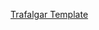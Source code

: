 [Trafalgar Template](https://www.figma.com/file/EWmzcVkd7qbP5Nf7iMvuqP/Trafalgar-Landing-Page?type=design&node-id=0-1&mode=design&t=XFmVkqHWV1xXKaOe-0)